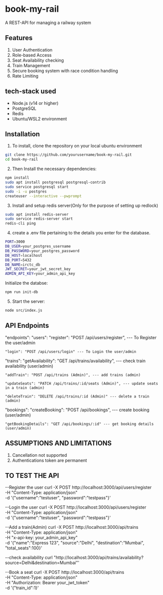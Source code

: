 # book-my-rail
A REST-API for managing a railway system

## Features
1. User Authentication
2. Role-based Access
3. Seat Availability checking
4. Train Management
5. Secure booking system with race condition handling
6. Rate Limiting

## tech-stack used
- Node.js (v14 or higher)
- PostgreSQL
- Redis
- Ubuntu/WSL2 environment

## Installation
1. To install, clone the repository on your local ubuntu environment
```bash
git clone https://github.com/yourusername/book-my-rail.git
cd book-my-rail
```

2. Then Install the necessary dependencies:
```bash
npm install
sudo apt install postgresql postgresql-contrib
sudo service postgresql start
sudo -i -u postgres
createuser --interactive --pwprompt
```

3. Install and setup redis server(Only for the purpose of setting up redlock)
```bash
sudo apt install redis-server
sudo service redis-server start
redis-cli ping
```

4. create a .env file pertaining to the details you enter for the database.
```bash
PORT=3000
DB_USER=your_postgres_username
DB_PASSWORD=your_postgres_password
DB_HOST=localhost
DB_PORT=5432
DB_NAME=irctc_db
JWT_SECRET=your_jwt_secret_key
ADMIN_API_KEY=your_admin_api_key
```

Initialize the databse:
```bash
npm run init-db
```

5. Start the server:
```bash
node src/index.js
```

## API Endpoints
"endpoints": 
"users": 
    "register": "POST /api/users/register", --- To Register the user/admin

    "login": "POST /api/users/login" --- To Login the user/admin

"trains": 
    "getAvailability": "GET /api/trains/availability", --- check train availability (user/admin)

    "addTrain": "POST /api/trains (Admin)", --- add trains (admin)

    "updateSeats": "PATCH /api/trains/:id/seats (Admin)", --- update seats in a train (admin)

    "deleteTrain": "DELETE /api/trains/:id (Admin)" --- delete a train (admin)

"bookings": 
    "createBooking": "POST /api/bookings", --- create booking (user/admin)

    "getBookingDetails": "GET /api/bookings/:id" --- get booking details (user/admin)
    



## ASSUMPTIONS AND LIMITATIONS
1. Cancellation not supported
2. Authentications token are permanent

## TO TEST THE API
--Register the user
curl -X POST http://localhost:3000/api/users/register \
-H "Content-Type: application/json" \
-d '{"username":"testuser", "password":"testpass"}'

--Login the user
curl -X POST http://localhost:3000/api/users/register \
-H "Content-Type: application/json" \
-d '{"username":"testuser", "password":"testpass"}'

--Add a train(Admin)
curl -X POST http://localhost:3000/api/trains \
-H "Content-Type: application/json" \
-H "x-api-key: your_admin_api_key" \
-d '{"name":"Express 123", "source":"Delhi", "destination":"Mumbai", "total_seats":100}'

--check availability 
curl "http://localhost:3000/api/trains/availability?source=Delhi&destination=Mumbai"'

--Book a seat
curl -X POST http://localhost:3000/api/trains \
-H "Content-Type: application/json" \
-H "Authorization: Bearer your_jwt_token" \
-d '{"train_id":1}'
